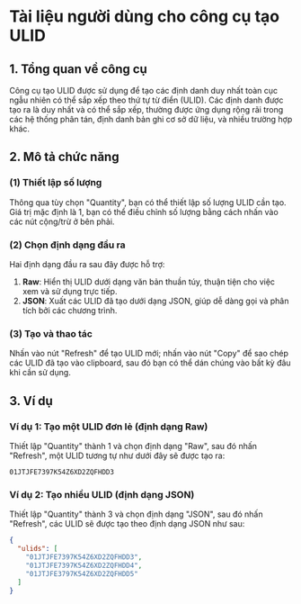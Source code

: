 # Tài liệu người dùng cho công cụ tạo ULID

## 1. Tổng quan về công cụ
Công cụ tạo ULID được sử dụng để tạo các định danh duy nhất toàn cục ngẫu nhiên có thể sắp xếp theo thứ tự từ điển (ULID). Các định danh được tạo ra là duy nhất và có thể sắp xếp, thường được ứng dụng rộng rãi trong các hệ thống phân tán, định danh bản ghi cơ sở dữ liệu, và nhiều trường hợp khác.

## 2. Mô tả chức năng

### (1) Thiết lập số lượng
Thông qua tùy chọn "Quantity", bạn có thể thiết lập số lượng ULID cần tạo. Giá trị mặc định là 1, bạn có thể điều chỉnh số lượng bằng cách nhấn vào các nút cộng/trừ ở bên phải.

### (2) Chọn định dạng đầu ra
Hai định dạng đầu ra sau đây được hỗ trợ:
1. **Raw**: Hiển thị ULID dưới dạng văn bản thuần túy, thuận tiện cho việc xem và sử dụng trực tiếp.
2. **JSON**: Xuất các ULID đã tạo dưới dạng JSON, giúp dễ dàng gọi và phân tích bởi các chương trình.

### (3) Tạo và thao tác
Nhấn vào nút "Refresh" để tạo ULID mới; nhấn vào nút "Copy" để sao chép các ULID đã tạo vào clipboard, sau đó bạn có thể dán chúng vào bất kỳ đâu khi cần sử dụng.

## 3. Ví dụ

### Ví dụ 1: Tạo một ULID đơn lẻ (định dạng Raw)
Thiết lập "Quantity" thành 1 và chọn định dạng "Raw", sau đó nhấn "Refresh", một ULID tương tự như dưới đây sẽ được tạo ra:
```
01JTJFE7397K54Z6XD2ZQFHDD3
```

### Ví dụ 2: Tạo nhiều ULID (định dạng JSON)
Thiết lập "Quantity" thành 3 và chọn định dạng "JSON", sau đó nhấn "Refresh", các ULID sẽ được tạo theo định dạng JSON như sau:
```json
{
  "ulids": [
    "01JTJFE7397K54Z6XD2ZQFHDD3",
    "01JTJFE7397K54Z6XD2ZQFHDD4",
    "01JTJFE3797K54Z6XD2ZQFHDD5"
  ]
}